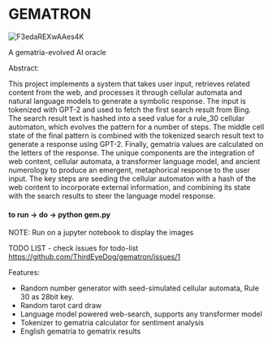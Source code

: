 # GEMATRON
![F3edaREXwAAes4K](https://github.com/ThirdEyeDog/gematron/assets/140479281/64636a3e-8529-43df-ad86-4241dbc4bfa5)

A gematria-evolved AI oracle 

Abstract:

This project implements a system that takes user input, retrieves related content from the web, and processes it through cellular automata and natural language models to generate a symbolic response. The input is tokenized with GPT-2 and used to fetch the first search result from Bing. The search result text is hashed into a seed value for a rule_30 cellular automaton, which evolves the pattern for a number of steps. The middle cell state of the final pattern is combined with the tokenized search result text to generate a response using GPT-2. Finally, gematria values are calculated on the letters of the response. The unique components are the integration of web content, cellular automata, a transformer language model, and ancient numerology to produce an emergent, metaphorical response to the user input. The key steps are seeding the cellular automaton with a hash of the web content to incorporate external information, and combining its state with the search results to steer the language model response.

#### to run -> do -> python gem.py 

NOTE: Run on a jupyter notebook to display the images

TODO LIST -  check issues for todo-list https://github.com/ThirdEyeDog/gematron/issues/1


Features:

- Random number generator with seed-simulated cellular automata, Rule 30 as 28bit key.
- Random tarot card draw
- Language model powered web-search, supports any transformer model
- Tokenizer to gematria calculator for sentiment analysis
- English gematria to gematrix results
  
  
